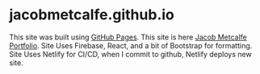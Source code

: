 # jacobmetcalfe.github.io

This site was built using [GitHub Pages](https://pages.github.com/).
This site is here [Jacob Metcalfe Portfolio](https://jacobmetcalfe.netlify.app/).
Site Uses Firebase, React, and a bit of Bootstrap for formatting.
Site Uses Netlify for CI/CD, when I commit to github, Netlify deploys new site.

